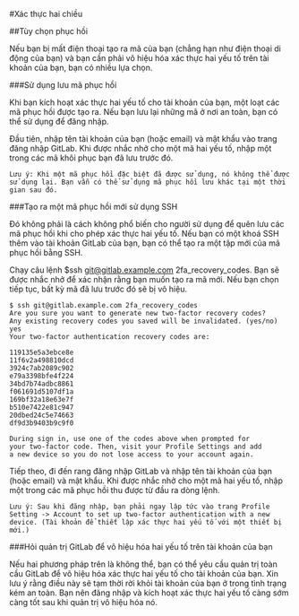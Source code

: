 #Xác thực hai chiều

##Tùy chọn phục hồi 

Nếu bạn bị mất điện thoại tạo ra mã của bạn (chẳng hạn như điện thoại di động của bạn) và bạn cần phải vô hiệu hóa xác thực hai yếu tố trên tài khoản của bạn, bạn có nhiều lựa chọn. 

###Sử dụng lưu mã phục hồi 

Khi bạn kích hoạt xác thực hai yếu tố cho tài khoản của bạn, một loạt các mã phục hồi được tạo ra. Nếu bạn lưu lại những mã ở nơi an toàn, bạn có thể sử dụng để đăng nhập. 

Đầu tiên, nhập tên tài khoản của bạn (hoặc email) và mật khẩu vào trang đăng nhập GitLab. Khi được nhắc nhở cho một mã hai yếu tố, nhập một trong các mã khôi phục bạn đã lưu trước đó. 

```
Lưu ý: Khi một mã phục hồi đặc biệt đã được sử dụng, nó không thể được sử dụng lại. Bạn vẫn có thể sử dụng mã phục hồi lưu khác tại một thời gian sau đó.
```
###Tạo ra một mã phục hồi mới sử dụng SSH

Đó không phải là cách không phổ biến cho người sử dụng để quên lưu các mã phục hồi khi cho phép xác thực hai yếu tố. Nếu bạn có một khoá SSH thêm vào tài khoản GitLab của bạn, bạn có thể tạo ra một tập mới của mã phục hồi bằng SSH. 

Chạy câu lệnh $ssh git@gitlab.example.com 2fa_recovery_codes. Bạn sẽ được nhắc nhở để xác nhận rằng bạn muốn tạo ra mã mới. Nếu bạn chọn tiếp tục, bất kỳ mã đã lưu trước đó sẽ bị vô hiệu.

```
$ ssh git@gitlab.example.com 2fa_recovery_codes
Are you sure you want to generate new two-factor recovery codes?
Any existing recovery codes you saved will be invalidated. (yes/no)
yes
Your two-factor authentication recovery codes are:

119135e5a3ebce8e
11f6v2a498810dcd
3924c7ab2089c902
e79a3398bfe4f224
34bd7b74adbc8861
f061691d5107df1a
169bf32a18e63e7f
b510e7422e81c947
20dbed24c5e74663
df9d3b9403b9c9f0

During sign in, use one of the codes above when prompted for
your two-factor code. Then, visit your Profile Settings and add
a new device so you do not lose access to your account again.
```

Tiếp theo, đi đến rang đăng nhập GitLab và nhập tên tài khoản của bạn (hoặc email) và mật khẩu. Khi được nhắc nhở cho một mã hai yếu tố, nhập một trong các mã phục hồi thu được từ đầu ra dòng lệnh. 

```
Lưu ý: Sau khi đăng nhập, bạn phải ngay lập tức vào trang Profile Setting -> Account to set up two-factor authentication with a new device. (Tài khoản để thiết lập xác thực hai yếu tố với một thiết bị mới.) 
```

###Hỏi quản trị GitLab để vô hiệu hóa hai yếu tố trên tài khoản của bạn 

Nếu hai phương pháp trên là không thể, bạn có thể yêu cầu quản trị toàn cầu GitLab để vô hiệu hóa xác thực hai yếu tố cho tài khoản của bạn. Xin lưu ý rằng điều này sẽ tạm thời rời khỏi tài khoản của bạn ở trong tình trạng kém an toàn. Bạn nên đăng nhập và kích hoạt xác thực hai yếu tố càng sớm càng tốt sau khi quản trị vô hiệu hóa nó.
